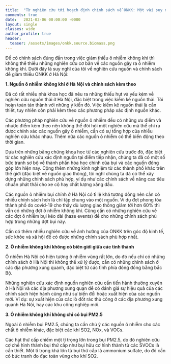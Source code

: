 ```yaml
---
title:  "Từ nghiên cứu tới hoạch định chính sách về ONKK: Một vài suy nghĩ"
comments: true
date:   2021-02-06 00:00:00 -0000
layout: single
classes: wide
author_profile: true
header:
  teaser: /assets/images/onkk.source.biomass.png
---
```


Để có chính sách đúng đắn trong việc giảm thiểu ô nhiễm không khí thì không thể thiếu những nghiên cứu cơ bản về các nguồn gây ra ô nhiễm không khí.
Dưới đây là suy nghĩ của tôi về nghiên cứu nguồn và chính sách để giảm thiểu ONKK ở Hà Nội:

**1. Nguồn ô nhiễm không khí ở Hà Nội và chính sách kèm theo**

Đã có rất nhiều nhà khoa học đã nêu ra những thiếu hụt và yếu kém về nghiên cứu nguồn thải ở Hà Nội, đặc biệt trong việc kiểm kê nguồn thải.
Tôi hoàn toàn tán thành với những ý kiến đó. Việc kiểm kê nguồn thải là cần thiết, tuy nhiên còn phải kèm theo các phương pháp xác định nguồn khác.  

Các phương pháp nghiên cứu về nguồn ô nhiễm đều có những ưu điểm và nhược điểm kèm theo nên không thể đòi hỏi một nghiên cứu mà thể chỉ ra
được chính xác các nguồn gây ô nhiễm, cần có sự tổng hợp của nhiều nghiên cứu khác nhau. Thêm nữa các nguồn ô nhiễm có thể biến động theo thời gian.

Dựa trên những bằng chứng khoa học từ các nghiên cứu trước đó, đặc biệt từ các nghiên cứu xác định nguồn tại điểm tiếp nhận, chúng ta đã
có một số bức tranh sơ bộ về thành phần hóa học chính của bụi và các nguồn đóng góp lớn hiện nay.
Cộng thêm những kinh nghiệm từ các thành phố khác trên thế giới (đặc biệt về nguồn giao thông), tôi nghĩ chúng ta đã có thể xây dựng những chính sách phù hợp,
ví dụ như các chính sách về nâng cao tiêu chuẩn phát thải cho xe cộ hay chất lượng xăng dầu.

Các nguồn ô nhiễm bụi chính ở Hà Nội có tỉ lệ khá tương đồng nên cần có nhiều chính sách hơn là chỉ tập chung vào một nguồn. 
Ví dụ đợt phong tỏa thành phố do covid-19 cho thấy dù lượng giao thông giảm tới hơn 60% thì vẫn có những đợt ô nhiễm không khí.
Cũng cần có những nghiên cứu về các đợt ô nhiễm bụi kéo dài (haze events) để cho những chính sách phù hợp trong những đợt bụi này.

Cần có thêm nhiều nghiên cứu về ảnh hưởng của ONKK trên góc độ kinh tế, sức khỏe và xã hội để có được những chính sách phù hợp nhất.

**2. Ô nhiễm không khí không có biên giới giữa các tỉnh thành**

Ô nhiễm Hà Nội có hiện tương ô nhiễm vùng rất lớn, do đó nếu chỉ có những chính sách ở Hà Nội thì không thể xử lý được, cần có những chính sách 
ở các địa phương xung quanh, đặc biệt từ các tỉnh phía đông đồng bằng bắc Bộ.

Những nghiên cứu xác định nguồn nghiên cứu cần tiến hành thường xuyên ở Hà Nội và các địa phương xung quạn để có đánh giá sự hiệu quả của các chính sách hiện hành 
cũng như sự biến đổi hoặc xuất hiện của các nguồn mới. Ví dụ: sự xuất hiện của các lò đốt rác thủ công ở các địa phương xung quanh Hà Nội, 
hay các khu công nghiệp mới. 

**3. Ô nhiễm không khí không chỉ có bụi PM2.5**

Ngoài ô nhiễm bụi PM2.5, chúng ta cần chú ý các nguồn ô nhiễm cho các chất ô nhiễm khác, đặc biệt các khí SO2, NOx, và VOCs.

Các hạt thứ cấp chiếm một tỉ trọng lớn trong bụi PM2.5, do đó nghiên cứu cơ chế hình thành bụi thứ cấp như bụi hữu cơ hình thành từ các SVOCs là cần thiết.
Một tỉ trọng khá lớn từ bụi thứ cấp là ammonium sulfate, do đó cần có bức tranh đo đạc toàn vùng cho khí SO2.



